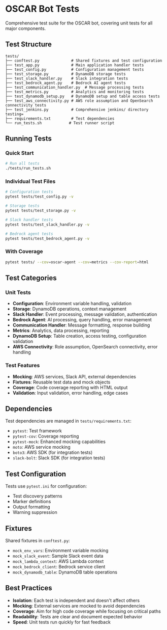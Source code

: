 # OSCAR Bot Tests

Comprehensive test suite for the OSCAR bot, covering unit tests for all major components.

## Test Structure

```
tests/
├── conftest.py              # Shared fixtures and test configuration
├── test_app.py              # Main application handler tests
├── test_config.py           # Configuration management tests
├── test_storage.py          # DynamoDB storage tests
├── test_slack_handler.py    # Slack integration tests
├── test_bedrock_agent.py    # Bedrock AI agent tests
├── test_communication_handler.py  # Message processing tests
├── test_metrics.py          # Analytics and monitoring tests
├── test_dynamodb_setup.py   # DynamoDB setup and table access tests
├── test_aws_connectivity.py # AWS role assumption and OpenSearch connectivity tests
├── test_jenkins.py          # Comprehensive jenkins/ directory testing=
├── requirements.txt         # Test dependencies
└── run_tests.sh            # Test runner script
```

## Running Tests

### Quick Start
```bash
# Run all tests
./tests/run_tests.sh
```

### Individual Test Files
```bash
# Configuration tests
pytest tests/test_config.py -v

# Storage tests
pytest tests/test_storage.py -v

# Slack handler tests
pytest tests/test_slack_handler.py -v

# Bedrock agent tests
pytest tests/test_bedrock_agent.py -v
```

### With Coverage
```bash
pytest tests/ --cov=oscar-agent --cov=metrics --cov-report=html
```

## Test Categories

### Unit Tests
- **Configuration**: Environment variable handling, validation
- **Storage**: DynamoDB operations, context management
- **Slack Handler**: Event processing, message validation, authentication
- **Bedrock Agent**: AI processing, query handling, error management
- **Communication Handler**: Message formatting, response building
- **Metrics**: Analytics, data processing, reporting
- **DynamoDB Setup**: Table creation, access testing, configuration validation
- **AWS Connectivity**: Role assumption, OpenSearch connectivity, error handling

### Test Features
- **Mocking**: AWS services, Slack API, external dependencies
- **Fixtures**: Reusable test data and mock objects
- **Coverage**: Code coverage reporting with HTML output
- **Validation**: Input validation, error handling, edge cases

## Dependencies

Test dependencies are managed in `tests/requirements.txt`:
- `pytest`: Test framework
- `pytest-cov`: Coverage reporting
- `pytest-mock`: Enhanced mocking capabilities
- `moto`: AWS service mocking
- `boto3`: AWS SDK (for integration tests)
- `slack-bolt`: Slack SDK (for integration tests)

## Test Configuration

Tests use `pytest.ini` for configuration:
- Test discovery patterns
- Marker definitions
- Output formatting
- Warning suppression

## Fixtures

Shared fixtures in `conftest.py`:
- `mock_env_vars`: Environment variable mocking
- `mock_slack_event`: Sample Slack event data
- `mock_lambda_context`: AWS Lambda context
- `mock_bedrock_client`: Bedrock service client
- `mock_dynamodb_table`: DynamoDB table operations

## Best Practices

- **Isolation**: Each test is independent and doesn't affect others
- **Mocking**: External services are mocked to avoid dependencies
- **Coverage**: Aim for high code coverage while focusing on critical paths
- **Readability**: Tests are clear and document expected behavior
- **Speed**: Unit tests run quickly for fast feedback